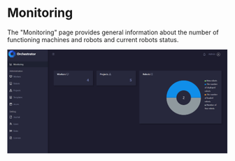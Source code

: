 # Monitoring

The "Monitoring" page provides general information about the number of functioning machines and robots and current robots status.

![](<../.gitbook/assets/image (155).png>)
